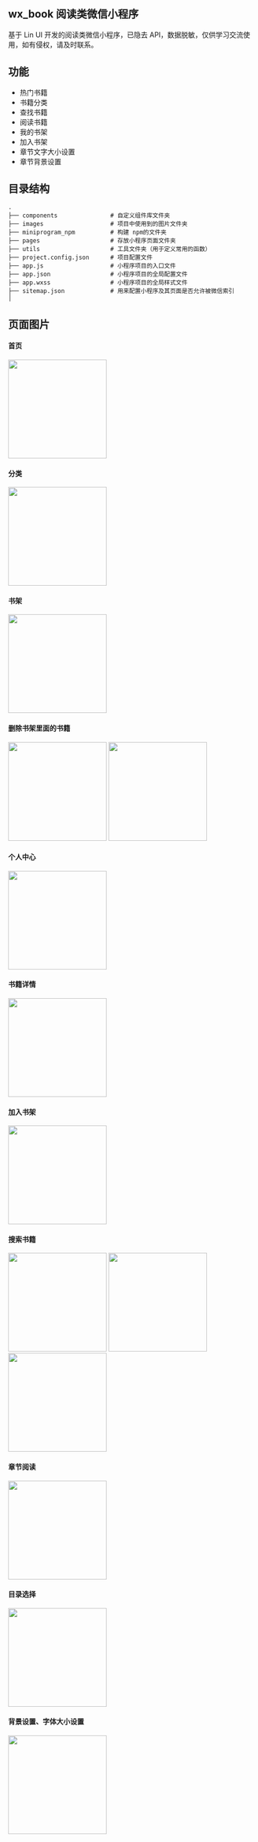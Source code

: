 ## wx_book 阅读类微信小程序
基于 Lin UI 开发的阅读类微信小程序，已隐去 API，数据脱敏，仅供学习交流使用，如有侵权，请及时联系。  

## 功能
+ 热门书籍
+ 书籍分类
+ 查找书籍
+ 阅读书籍
+ 我的书架
+ 加入书架
+ 章节文字大小设置
+ 章节背景设置

## 目录结构
```
.
├── components               # 自定义组件库文件夹
├── images                   # 项目中使用到的图片文件夹
├── miniprogram_npm          # 构建 npm的文件夹
├── pages                    # 存放小程序页面文件夹
├── utils                    # 工具文件夹（用于定义常用的函数）
├── project.config.json      # 项目配置文件
├── app.js                   # 小程序项目的入口文件
├── app.json                 # 小程序项目的全局配置文件
├── app.wxss                 # 小程序项目的全局样式文件
├── sitemap.json             # 用来配置小程序及其页面是否允许被微信索引
│ 
```

## 页面图片
#### 首页
<img src="https://github.com/maker-pro/wx_book/assets/85552249/d4c7ee11-19b2-4088-931d-37062ca6a8b8" width="200" />

#### 分类
<img src="https://github.com/maker-pro/wx_book/assets/85552249/ffcb955d-6e6a-45f8-8e8f-de2ddabe66c9" width="200" />

#### 书架
<img src="https://github.com/maker-pro/wx_book/assets/85552249/904c07db-574f-4ac7-bfd6-b99ec18f8887" width="200" />

#### 删除书架里面的书籍
<img src="https://github.com/maker-pro/wx_book/assets/85552249/6991f54e-6697-4112-8bd3-2a103362d9e3" width="200" />
<img src="https://github.com/maker-pro/wx_book/assets/85552249/fde1833a-18f6-4953-a557-cbd2550c4b72" width="200" />

#### 个人中心
<img src="https://github.com/maker-pro/wx_book/assets/85552249/03370de4-d208-403f-8f04-62d29fafb493" width="200" />

#### 书籍详情
<img src="https://github.com/maker-pro/wx_book/assets/85552249/4988fb12-e776-4939-bed1-ccb1de20f7b2" width="200" />

#### 加入书架
<img src="https://github.com/maker-pro/wx_book/assets/85552249/1b5104c0-045a-4a94-91da-dc0850279627" width="200" />

#### 搜索书籍
<img src="https://github.com/maker-pro/wx_book/assets/85552249/aa155e7f-0f44-43a0-8116-4aaf44ac1dd4" width="200" />
<img src="https://github.com/maker-pro/wx_book/assets/85552249/ab5894d3-876b-451e-867d-1d9f13c493ea" width="200" />
<img src="https://github.com/maker-pro/wx_book/assets/85552249/fb873ea8-905f-42f4-80ab-d99f871b60d5" width="200" />

#### 章节阅读
<img src="https://github.com/maker-pro/wx_book/assets/85552249/d2c5a8a7-b7b6-4ae7-9d0f-f8d41f8d76e5" width="200" />

#### 目录选择
<img src="https://github.com/maker-pro/wx_book/assets/85552249/6f26bc2b-0b8e-48d0-b735-9516ca03ac18" width="200" />

#### 背景设置、字体大小设置
<img src="https://github.com/maker-pro/wx_book/assets/85552249/1e78920d-ec8e-4551-80f3-6e9162f9fdbc" width="200" />
